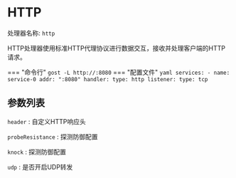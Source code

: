 # HTTP

处理器名称: `http`

HTTP处理器使用标准HTTP代理协议进行数据交互，接收并处理客户端的HTTP请求。

=== "命令行"
    ```
	gost -L http://:8080
	```
=== "配置文件"
    ```yaml
	services:
	- name: service-0
	  addr: ":8080"
	  handler:
		type: http
	  listener:
		type: tcp
	```

## 参数列表

`header`
:    自定义HTTP响应头

`probeResistance`
:    探测防御配置

`knock`
:    探测防御配置

`udp`
:    是否开启UDP转发
